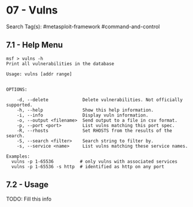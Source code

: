# 07 - Vulns

Search Tag(s): #metasploit-framework #command-and-control

## 7.1 - Help Menu

```
msf > vulns -h
Print all vulnerabilities in the database

Usage: vulns [addr range]


OPTIONS:

    -d, --delete             Delete vulnerabilities. Not officially supported.
    -h, --help               Show this help information.
    -i, --info               Display vuln information.
    -o, --output <filename>  Send output to a file in csv format.
    -p, --port <port>        List vulns matching this port spec.
    -R, --rhosts             Set RHOSTS from the results of the search.
    -S, --search <filter>    Search string to filter by.
    -s, --service <name>     List vulns matching these service names.

Examples:
  vulns -p 1-65536          # only vulns with associated services
  vulns -p 1-65536 -s http  # identified as http on any port
```

## 7.2 - Usage

TODO: Fill this info